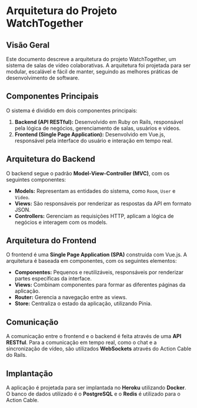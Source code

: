 # Arquitetura do Projeto WatchTogether

## Visão Geral

Este documento descreve a arquitetura do projeto WatchTogether, um sistema de salas de vídeo colaborativas. A arquitetura foi projetada para ser modular, escalável e fácil de manter, seguindo as melhores práticas de desenvolvimento de software.

## Componentes Principais

O sistema é dividido em dois componentes principais:

1.  **Backend (API RESTful):** Desenvolvido em Ruby on Rails, responsável pela lógica de negócios, gerenciamento de salas, usuários e vídeos.
2.  **Frontend (Single Page Application):** Desenvolvido em Vue.js, responsável pela interface do usuário e interação em tempo real.

## Arquitetura do Backend

O backend segue o padrão **Model-View-Controller (MVC)**, com os seguintes componentes:

*   **Models:** Representam as entidades do sistema, como `Room`, `User` e `Video`.
*   **Views:** São responsáveis por renderizar as respostas da API em formato JSON.
*   **Controllers:** Gerenciam as requisições HTTP, aplicam a lógica de negócios e interagem com os models.

## Arquitetura do Frontend

O frontend é uma **Single Page Application (SPA)** construída com Vue.js. A arquitetura é baseada em componentes, com os seguintes elementos:

*   **Componentes:** Pequenos e reutilizáveis, responsáveis por renderizar partes específicas da interface.
*   **Views:** Combinam componentes para formar as diferentes páginas da aplicação.
*   **Router:** Gerencia a navegação entre as views.
*   **Store:** Centraliza o estado da aplicação, utilizando Pinia.

## Comunicação

A comunicação entre o frontend e o backend é feita através de uma **API RESTful**. Para a comunicação em tempo real, como o chat e a sincronização de vídeo, são utilizados **WebSockets** através do Action Cable do Rails.

## Implantação

A aplicação é projetada para ser implantada no **Heroku** utilizando **Docker**. O banco de dados utilizado é o **PostgreSQL** e o **Redis** é utilizado para o Action Cable.
